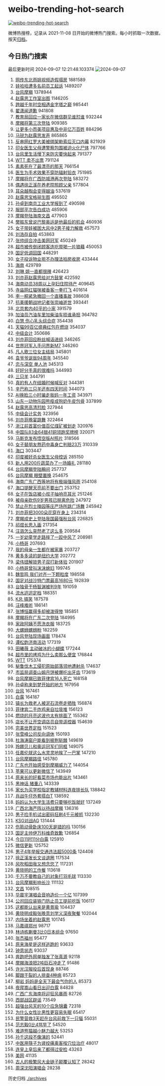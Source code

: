 # weibo-trending-hot-search

[![weibo-trending-hot-search](https://github.com/ameizi/weibo-trending-hot-search/actions/workflows/ci.yml/badge.svg)](https://github.com/ameizi/weibo-trending-hot-search/actions/workflows/ci.yml)

微博热搜榜，记录从 2021-11-08 日开始的微博热门搜索。每小时抓取一次数据，按天[归档](./archives)。

## 今日热门搜索

<!-- BEGIN --> 
最后更新时间 2024-09-07 12:21:48.103374 
![2024-09-07](https://imgs-storage.s3.us-east-005.backblazeb2.com/20240907/2024-09-07.png?versionId=4_z8fbbed132d73df8689c40f13_f111aa521b7ff3d3b_d20240907_m042148_c005_v0501008_t0000_u01725682908072) 
1. [网传东北雨姐视频造假塌房](https://s.weibo.com/weibo?q=%23%E7%BD%91%E4%BC%A0%E4%B8%9C%E5%8C%97%E9%9B%A8%E5%A7%90%E8%A7%86%E9%A2%91%E9%80%A0%E5%81%87%E5%A1%8C%E6%88%BF%23&t=31&band_rank=2&Refer=top) 1881589
1. [娃哈哈遭多名前员工起诉](https://s.weibo.com/weibo?q=%23%E5%A8%83%E5%93%88%E5%93%88%E9%81%AD%E5%A4%9A%E5%90%8D%E5%89%8D%E5%91%98%E5%B7%A5%E8%B5%B7%E8%AF%89%23&t=31&band_rank=1&Refer=top) 1489207
1. [台风摩羯](https://s.weibo.com/weibo?q=%E5%8F%B0%E9%A3%8E%E6%91%A9%E7%BE%AF&t=31&band_rank=1&Refer=top) 1378944
1. [赵露思工作室出图](https://s.weibo.com/weibo?q=%E8%B5%B5%E9%9C%B2%E6%80%9D%E5%B7%A5%E4%BD%9C%E5%AE%A4%E5%87%BA%E5%9B%BE&t=31&band_rank=2&Refer=top) 1146205
1. [跨越千年时空相遇金字塔之巅](https://s.weibo.com/weibo?q=%23%E8%B7%A8%E8%B6%8A%E5%8D%83%E5%B9%B4%E6%97%B6%E7%A9%BA%E7%9B%B8%E9%81%87%E9%87%91%E5%AD%97%E5%A1%94%E4%B9%8B%E5%B7%85%23&t=31&band_rank=3&Refer=top) 985441
1. [翟潇闻道歉](https://s.weibo.com/weibo?q=%E7%BF%9F%E6%BD%87%E9%97%BB%E9%81%93%E6%AD%89&t=31&band_rank=4&Refer=top) 941808
1. [教育局回应一家长在微信群见谁怼谁](https://s.weibo.com/weibo?q=%23%E6%95%99%E8%82%B2%E5%B1%80%E5%9B%9E%E5%BA%94%E4%B8%80%E5%AE%B6%E9%95%BF%E5%9C%A8%E5%BE%AE%E4%BF%A1%E7%BE%A4%E8%A7%81%E8%B0%81%E6%80%BC%E8%B0%81%23&t=31&band_rank=5&Refer=top) 932244
1. [摩羯将第三次登陆](https://s.weibo.com/weibo?q=%23%E6%91%A9%E7%BE%AF%E5%B0%86%E7%AC%AC%E4%B8%89%E6%AC%A1%E7%99%BB%E9%99%86%23&t=31&band_rank=6&Refer=top) 909385
1. [让更多小而美项目惠及中非亿万百姓](https://s.weibo.com/weibo?q=%23%E8%AE%A9%E6%9B%B4%E5%A4%9A%E5%B0%8F%E8%80%8C%E7%BE%8E%E9%A1%B9%E7%9B%AE%E6%83%A0%E5%8F%8A%E4%B8%AD%E9%9D%9E%E4%BA%BF%E4%B8%87%E7%99%BE%E5%A7%93%23&t=31&band_rank=3&Refer=top) 884296
1. [马锐为赵露思发声](https://s.weibo.com/weibo?q=%23%E9%A9%AC%E9%94%90%E4%B8%BA%E8%B5%B5%E9%9C%B2%E6%80%9D%E5%8F%91%E5%A3%B0%23&t=31&band_rank=7&Refer=top) 865865
1. [反串网红罗大美被绑架勒索后灭口内幕](https://s.weibo.com/weibo?q=%23%E5%8F%8D%E4%B8%B2%E7%BD%91%E7%BA%A2%E7%BD%97%E5%A4%A7%E7%BE%8E%E8%A2%AB%E7%BB%91%E6%9E%B6%E5%8B%92%E7%B4%A2%E5%90%8E%E7%81%AD%E5%8F%A3%E5%86%85%E5%B9%95%23&t=31&band_rank=5&Refer=top) 821929
1. [印女医生父母遭警察包围被迫火化尸体](https://s.weibo.com/weibo?q=%23%E5%8D%B0%E5%A5%B3%E5%8C%BB%E7%94%9F%E7%88%B6%E6%AF%8D%E9%81%AD%E8%AD%A6%E5%AF%9F%E5%8C%85%E5%9B%B4%E8%A2%AB%E8%BF%AB%E7%81%AB%E5%8C%96%E5%B0%B8%E4%BD%93%23&t=31&band_rank=12&Refer=top) 797766
1. [台风里生活慢下来防灾要快起来](https://s.weibo.com/weibo?q=%23%E5%8F%B0%E9%A3%8E%E9%87%8C%E7%94%9F%E6%B4%BB%E6%85%A2%E4%B8%8B%E6%9D%A5%E9%98%B2%E7%81%BE%E8%A6%81%E5%BF%AB%E8%B5%B7%E6%9D%A5%23&t=31&band_rank=3&Refer=top) 791377
1. [WTT 卖不出票](https://s.weibo.com/weibo?q=WTT%20%E5%8D%96%E4%B8%8D%E5%87%BA%E7%A5%A8&t=31&band_rank=4&Refer=top) 791124
1. [素素死在了最漂亮的那天](https://s.weibo.com/weibo?q=%E7%B4%A0%E7%B4%A0%E6%AD%BB%E5%9C%A8%E4%BA%86%E6%9C%80%E6%BC%82%E4%BA%AE%E7%9A%84%E9%82%A3%E5%A4%A9&t=31&band_rank=4&Refer=top) 766154
1. [医生为手术效果不穿防辐射铅衣](https://s.weibo.com/weibo?q=%23%E5%8C%BB%E7%94%9F%E4%B8%BA%E6%89%8B%E6%9C%AF%E6%95%88%E6%9E%9C%E4%B8%8D%E7%A9%BF%E9%98%B2%E8%BE%90%E5%B0%84%E9%93%85%E8%A1%A3%23&t=31&band_rank=2&Refer=top) 751985
1. [摩羯将在广西防城港再次登陆](https://s.weibo.com/weibo?q=%23%E6%91%A9%E7%BE%AF%E5%B0%86%E5%9C%A8%E5%B9%BF%E8%A5%BF%E9%98%B2%E5%9F%8E%E6%B8%AF%E5%86%8D%E6%AC%A1%E7%99%BB%E9%99%86%23&t=31&band_rank=6&Refer=top) 583272
1. [偶遇徐正溪在养老院照顾父亲](https://s.weibo.com/weibo?q=%23%E5%81%B6%E9%81%87%E5%BE%90%E6%AD%A3%E6%BA%AA%E5%9C%A8%E5%85%BB%E8%80%81%E9%99%A2%E7%85%A7%E9%A1%BE%E7%88%B6%E4%BA%B2%23&t=31&band_rank=29&Refer=top) 577804
1. [耳朵越掏会变得越油](https://s.weibo.com/weibo?q=%23%E8%80%B3%E6%9C%B5%E8%B6%8A%E6%8E%8F%E4%BC%9A%E5%8F%98%E5%BE%97%E8%B6%8A%E6%B2%B9%23&t=31&band_rank=20&Refer=top) 537619
1. [赵露思宝格丽生图](https://s.weibo.com/weibo?q=%E8%B5%B5%E9%9C%B2%E6%80%9D%E5%AE%9D%E6%A0%BC%E4%B8%BD%E7%94%9F%E5%9B%BE&t=31&band_rank=7&Refer=top) 495502
1. [孙卓到南京工业大学报到了](https://s.weibo.com/weibo?q=%23%E5%AD%99%E5%8D%93%E5%88%B0%E5%8D%97%E4%BA%AC%E5%B7%A5%E4%B8%9A%E5%A4%A7%E5%AD%A6%E6%8A%A5%E5%88%B0%E4%BA%86%23&t=31&band_rank=18&Refer=top) 490598
1. [服部平次告白成功](https://s.weibo.com/weibo?q=%23%E6%9C%8D%E9%83%A8%E5%B9%B3%E6%AC%A1%E5%91%8A%E7%99%BD%E6%88%90%E5%8A%9F%23&t=31&band_rank=13&Refer=top) 485906
1. [摩羯登陆海南文昌](https://s.weibo.com/weibo?q=%23%E6%91%A9%E7%BE%AF%E7%99%BB%E9%99%86%E6%B5%B7%E5%8D%97%E6%96%87%E6%98%8C%23&t=31&band_rank=8&Refer=top) 477903
1. [樊振东曾说巴黎奥运是他最后的机会](https://s.weibo.com/weibo?q=%23%E6%A8%8A%E6%8C%AF%E4%B8%9C%E6%9B%BE%E8%AF%B4%E5%B7%B4%E9%BB%8E%E5%A5%A5%E8%BF%90%E6%98%AF%E4%BB%96%E6%9C%80%E5%90%8E%E7%9A%84%E6%9C%BA%E4%BC%9A%23&t=31&band_rank=7&Refer=top) 460936
1. [女子带娃被困大风中2男子接力解救](https://s.weibo.com/weibo?q=%23%E5%A5%B3%E5%AD%90%E5%B8%A6%E5%A8%83%E8%A2%AB%E5%9B%B0%E5%A4%A7%E9%A3%8E%E4%B8%AD2%E7%94%B7%E5%AD%90%E6%8E%A5%E5%8A%9B%E8%A7%A3%E6%95%91%23&t=31&band_rank=10&Refer=top) 457573
1. [刘浩存自拍](https://s.weibo.com/weibo?q=%E5%88%98%E6%B5%A9%E5%AD%98%E8%87%AA%E6%8B%8D&t=31&band_rank=9&Refer=top) 453863
1. [张帅组合冲击美网冠军](https://s.weibo.com/weibo?q=%23%E5%BC%A0%E5%B8%85%E7%BB%84%E5%90%88%E5%86%B2%E5%87%BB%E7%BE%8E%E7%BD%91%E5%86%A0%E5%86%9B%23&t=31&band_rank=10&Refer=top) 450249
1. [超市被传倒闭顾客连吃带喝一片狼藉](https://s.weibo.com/weibo?q=%23%E8%B6%85%E5%B8%82%E8%A2%AB%E4%BC%A0%E5%80%92%E9%97%AD%E9%A1%BE%E5%AE%A2%E8%BF%9E%E5%90%83%E5%B8%A6%E5%96%9D%E4%B8%80%E7%89%87%E7%8B%BC%E8%97%89%23&t=31&band_rank=11&Refer=top) 450053
1. [国足低调回国](https://s.weibo.com/weibo?q=%23%E5%9B%BD%E8%B6%B3%E4%BD%8E%E8%B0%83%E5%9B%9E%E5%9B%BD%23&t=31&band_rank=12&Refer=top) 448291
1. [女子投诉物业拒不办理法拍房收房](https://s.weibo.com/weibo?q=%23%E5%A5%B3%E5%AD%90%E6%8A%95%E8%AF%89%E7%89%A9%E4%B8%9A%E6%8B%92%E4%B8%8D%E5%8A%9E%E7%90%86%E6%B3%95%E6%8B%8D%E6%88%BF%E6%94%B6%E6%88%BF%23&t=31&band_rank=10&Refer=top) 433444
1. [海南](https://s.weibo.com/weibo?q=%E6%B5%B7%E5%8D%97&t=31&band_rank=9&Refer=top) 429789
1. [刘琳 姐一直都很辣](https://s.weibo.com/weibo?q=%E5%88%98%E7%90%B3%20%E5%A7%90%E4%B8%80%E7%9B%B4%E9%83%BD%E5%BE%88%E8%BE%A3&t=31&band_rank=14&Refer=top) 426423
1. [刘亦菲赵露思给对方鼓掌](https://s.weibo.com/weibo?q=%23%E5%88%98%E4%BA%A6%E8%8F%B2%E8%B5%B5%E9%9C%B2%E6%80%9D%E7%BB%99%E5%AF%B9%E6%96%B9%E9%BC%93%E6%8E%8C%23&t=31&band_rank=10&Refer=top) 422592
1. [海南动员38周以上孕妇住院待产](https://s.weibo.com/weibo?q=%23%E6%B5%B7%E5%8D%97%E5%8A%A8%E5%91%9838%E5%91%A8%E4%BB%A5%E4%B8%8A%E5%AD%95%E5%A6%87%E4%BD%8F%E9%99%A2%E5%BE%85%E4%BA%A7%23&t=31&band_rank=32&Refer=top) 409645
1. [寺庙网红猫咪被香客一拳打飞](https://s.weibo.com/weibo?q=%23%E5%AF%BA%E5%BA%99%E7%BD%91%E7%BA%A2%E7%8C%AB%E5%92%AA%E8%A2%AB%E9%A6%99%E5%AE%A2%E4%B8%80%E6%8B%B3%E6%89%93%E9%A3%9E%23&t=31&band_rank=13&Refer=top) 401614
1. [李一桐紧急撤回一个直播事故](https://s.weibo.com/weibo?q=%E6%9D%8E%E4%B8%80%E6%A1%90%E7%B4%A7%E6%80%A5%E6%92%A4%E5%9B%9E%E4%B8%80%E4%B8%AA%E7%9B%B4%E6%92%AD%E4%BA%8B%E6%95%85&t=31&band_rank=12&Refer=top) 398608
1. [抗美援朝战地记者张崇岫逝世](https://s.weibo.com/weibo?q=%23%E6%8A%97%E7%BE%8E%E6%8F%B4%E6%9C%9D%E6%88%98%E5%9C%B0%E8%AE%B0%E8%80%85%E5%BC%A0%E5%B4%87%E5%B2%AB%E9%80%9D%E4%B8%96%23&t=31&band_rank=13&Refer=top) 393441
1. [北京套内40平的小家](https://s.weibo.com/weibo?q=%E5%8C%97%E4%BA%AC%E5%A5%97%E5%86%8540%E5%B9%B3%E7%9A%84%E5%B0%8F%E5%AE%B6&t=31&band_rank=11&Refer=top) 391579
1. [加油员汽油车里加柴油车损谁承担](https://s.weibo.com/weibo?q=%23%E5%8A%A0%E6%B2%B9%E5%91%98%E6%B1%BD%E6%B2%B9%E8%BD%A6%E9%87%8C%E5%8A%A0%E6%9F%B4%E6%B2%B9%E8%BD%A6%E6%8D%9F%E8%B0%81%E6%89%BF%E6%8B%85%23&t=31&band_rank=14&Refer=top) 364782
1. [白慧 伤心乳头综合症](https://s.weibo.com/weibo?q=%E7%99%BD%E6%85%A7%20%E4%BC%A4%E5%BF%83%E4%B9%B3%E5%A4%B4%E7%BB%BC%E5%90%88%E7%97%87&t=31&band_rank=14&Refer=top) 354438
1. [天猫99百亿盛典红包在燃烧](https://s.weibo.com/weibo?q=%23%E5%A4%A9%E7%8C%AB99%E7%99%BE%E4%BA%BF%E7%9B%9B%E5%85%B8%E7%BA%A2%E5%8C%85%E5%9C%A8%E7%87%83%E7%83%A7%23&t=31&band_rank=15&Refer=top) 354037
1. [中级会计](https://s.weibo.com/weibo?q=%E4%B8%AD%E7%BA%A7%E4%BC%9A%E8%AE%A1&t=31&band_rank=31&Refer=top) 350686
1. [刘亦菲回应粉丝喊话进组](https://s.weibo.com/weibo?q=%E5%88%98%E4%BA%A6%E8%8F%B2%E5%9B%9E%E5%BA%94%E7%B2%89%E4%B8%9D%E5%96%8A%E8%AF%9D%E8%BF%9B%E7%BB%84&t=31&band_rank=16&Refer=top) 346265
1. [世界冠军入手问界新M7](https://s.weibo.com/weibo?q=%23%E4%B8%96%E7%95%8C%E5%86%A0%E5%86%9B%E5%85%A5%E6%89%8B%E9%97%AE%E7%95%8C%E6%96%B0M7%23&t=31&band_rank=17&Refer=top) 346260
1. [凡人歌三位女主结局](https://s.weibo.com/weibo?q=%E5%87%A1%E4%BA%BA%E6%AD%8C%E4%B8%89%E4%BD%8D%E5%A5%B3%E4%B8%BB%E7%BB%93%E5%B1%80&t=31&band_rank=18&Refer=top) 345801
1. [袁爷爷诞辰94周年](https://s.weibo.com/weibo?q=%23%E8%A2%81%E7%88%B7%E7%88%B7%E8%AF%9E%E8%BE%B094%E5%91%A8%E5%B9%B4%23&t=31&band_rank=10&Refer=top) 345540
1. [恋与深空 单人池](https://s.weibo.com/weibo?q=%E6%81%8B%E4%B8%8E%E6%B7%B1%E7%A9%BA%20%E5%8D%95%E4%BA%BA%E6%B1%A0&t=31&band_rank=25&Refer=top) 345313
1. [好好分手真的很难吗](https://s.weibo.com/weibo?q=%23%E5%A5%BD%E5%A5%BD%E5%88%86%E6%89%8B%E7%9C%9F%E7%9A%84%E5%BE%88%E9%9A%BE%E5%90%97%23&t=31&band_rank=20&Refer=top) 344993
1. [三只羊](https://s.weibo.com/weibo?q=%E4%B8%89%E5%8F%AA%E7%BE%8A&t=31&band_rank=42&Refer=top) 344791
1. [真的有人在结婚时候喊反对](https://s.weibo.com/weibo?q=%E7%9C%9F%E7%9A%84%E6%9C%89%E4%BA%BA%E5%9C%A8%E7%BB%93%E5%A9%9A%E6%97%B6%E5%80%99%E5%96%8A%E5%8F%8D%E5%AF%B9&t=31&band_rank=22&Refer=top) 344381
1. [辛巴称三只羊还有四天时间](https://s.weibo.com/weibo?q=%23%E8%BE%9B%E5%B7%B4%E7%A7%B0%E4%B8%89%E5%8F%AA%E7%BE%8A%E8%BF%98%E6%9C%89%E5%9B%9B%E5%A4%A9%E6%97%B6%E9%97%B4%23&t=31&band_rank=21&Refer=top) 344073
1. [AI换脸三小时骗走我妈一年工资](https://s.weibo.com/weibo?q=%23AI%E6%8D%A2%E8%84%B8%E4%B8%89%E5%B0%8F%E6%97%B6%E9%AA%97%E8%B5%B0%E6%88%91%E5%A6%88%E4%B8%80%E5%B9%B4%E5%B7%A5%E8%B5%84%23&t=31&band_rank=22&Refer=top) 343971
1. [山东一动物乐园熊瘦成狗奶牛皮包骨](https://s.weibo.com/weibo?q=%23%E5%B1%B1%E4%B8%9C%E4%B8%80%E5%8A%A8%E7%89%A9%E4%B9%90%E5%9B%AD%E7%86%8A%E7%98%A6%E6%88%90%E7%8B%97%E5%A5%B6%E7%89%9B%E7%9A%AE%E5%8C%85%E9%AA%A8%23&t=31&band_rank=15&Refer=top) 337899
1. [赵露思高清怼脸](https://s.weibo.com/weibo?q=%23%E8%B5%B5%E9%9C%B2%E6%80%9D%E9%AB%98%E6%B8%85%E6%80%BC%E8%84%B8%23&t=31&band_rank=16&Refer=top) 327944
1. [中级会计实务](https://s.weibo.com/weibo?q=%E4%B8%AD%E7%BA%A7%E4%BC%9A%E8%AE%A1%E5%AE%9E%E5%8A%A1&t=31&band_rank=34&Refer=top) 323956
1. [刘亦菲晚宴跳舞](https://s.weibo.com/weibo?q=%23%E5%88%98%E4%BA%A6%E8%8F%B2%E6%99%9A%E5%AE%B4%E8%B7%B3%E8%88%9E%23&t=31&band_rank=26&Refer=top) 322464
1. [浙江前首富价值百亿煤矿被划走](https://s.weibo.com/weibo?q=%23%E6%B5%99%E6%B1%9F%E5%89%8D%E9%A6%96%E5%AF%8C%E4%BB%B7%E5%80%BC%E7%99%BE%E4%BA%BF%E7%85%A4%E7%9F%BF%E8%A2%AB%E5%88%92%E8%B5%B0%23&t=31&band_rank=15&Refer=top) 320976
1. [中国队83金64银41铜领跑奖牌榜](https://s.weibo.com/weibo?q=%23%E4%B8%AD%E5%9B%BD%E9%98%9F83%E9%87%9164%E9%93%B641%E9%93%9C%E9%A2%86%E8%B7%91%E5%A5%96%E7%89%8C%E6%A6%9C%23&t=31&band_rank=38&Refer=top) 320071
1. [马斯克发布悟空版AI照片](https://s.weibo.com/weibo?q=%23%E9%A9%AC%E6%96%AF%E5%85%8B%E5%8F%91%E5%B8%83%E6%82%9F%E7%A9%BA%E7%89%88AI%E7%85%A7%E7%89%87%23&t=31&band_rank=31&Refer=top) 318566
1. [女子替朋友熬药中毒身亡判赔23万](https://s.weibo.com/weibo?q=%23%E5%A5%B3%E5%AD%90%E6%9B%BF%E6%9C%8B%E5%8F%8B%E7%86%AC%E8%8D%AF%E4%B8%AD%E6%AF%92%E8%BA%AB%E4%BA%A1%E5%88%A4%E8%B5%9423%E4%B8%87%23&t=31&band_rank=15&Refer=top) 310339
1. [海口](https://s.weibo.com/weibo?q=%E6%B5%B7%E5%8F%A3&t=31&band_rank=16&Refer=top) 303447
1. [印度被奸杀女医生父母控诉](https://s.weibo.com/weibo?q=%23%E5%8D%B0%E5%BA%A6%E8%A2%AB%E5%A5%B8%E6%9D%80%E5%A5%B3%E5%8C%BB%E7%94%9F%E7%88%B6%E6%AF%8D%E6%8E%A7%E8%AF%89%23&t=31&band_rank=19&Refer=top) 285150
1. [新人用200斤蔬菜办了一场婚礼](https://s.weibo.com/weibo?q=%23%E6%96%B0%E4%BA%BA%E7%94%A8200%E6%96%A4%E8%94%AC%E8%8F%9C%E5%8A%9E%E4%BA%86%E4%B8%80%E5%9C%BA%E5%A9%9A%E7%A4%BC%23&t=31&band_rank=31&Refer=top) 281180
1. [台风摩羯登陆瞬间](https://s.weibo.com/weibo?q=%23%E5%8F%B0%E9%A3%8E%E6%91%A9%E7%BE%AF%E7%99%BB%E9%99%86%E7%9E%AC%E9%97%B4%23&t=31&band_rank=25&Refer=top) 257737
1. [台风摩羯 眼壁置换](https://s.weibo.com/weibo?q=%E5%8F%B0%E9%A3%8E%E6%91%A9%E7%BE%AF%20%E7%9C%BC%E5%A3%81%E7%BD%AE%E6%8D%A2&t=31&band_rank=26&Refer=top) 254675
1. [海南广东广西等地将有极端强风雨](https://s.weibo.com/weibo?q=%23%E6%B5%B7%E5%8D%97%E5%B9%BF%E4%B8%9C%E5%B9%BF%E8%A5%BF%E7%AD%89%E5%9C%B0%E5%B0%86%E6%9C%89%E6%9E%81%E7%AB%AF%E5%BC%BA%E9%A3%8E%E9%9B%A8%23&t=31&band_rank=45&Refer=top) 254108
1. [海口提醒天亮前不要出门](https://s.weibo.com/weibo?q=%23%E6%B5%B7%E5%8F%A3%E6%8F%90%E9%86%92%E5%A4%A9%E4%BA%AE%E5%89%8D%E4%B8%8D%E8%A6%81%E5%87%BA%E9%97%A8%23&t=31&band_rank=40&Refer=top) 253752
1. [女子在饭店被小叔子抽响亮耳光](https://s.weibo.com/weibo?q=%23%E5%A5%B3%E5%AD%90%E5%9C%A8%E9%A5%AD%E5%BA%97%E8%A2%AB%E5%B0%8F%E5%8F%94%E5%AD%90%E6%8A%BD%E5%93%8D%E4%BA%AE%E8%80%B3%E5%85%89%23&t=31&band_rank=21&Refer=top) 251246
1. [被母亲砍伤9岁男孩已脱离危险](https://s.weibo.com/weibo?q=%23%E8%A2%AB%E6%AF%8D%E4%BA%B2%E7%A0%8D%E4%BC%A49%E5%B2%81%E7%94%B7%E5%AD%A9%E5%B7%B2%E8%84%B1%E7%A6%BB%E5%8D%B1%E9%99%A9%23&t=31&band_rank=17&Refer=top) 247972
1. [禁止在烈士陵园等庄严场所跳广场舞](https://s.weibo.com/weibo?q=%23%E7%A6%81%E6%AD%A2%E5%9C%A8%E7%83%88%E5%A3%AB%E9%99%B5%E5%9B%AD%E7%AD%89%E5%BA%84%E4%B8%A5%E5%9C%BA%E6%89%80%E8%B7%B3%E5%B9%BF%E5%9C%BA%E8%88%9E%23&t=31&band_rank=12&Refer=top) 245942
1. [刘亦菲把3000朵花穿在身上](https://s.weibo.com/weibo?q=%23%E5%88%98%E4%BA%A6%E8%8F%B2%E6%8A%8A3000%E6%9C%B5%E8%8A%B1%E7%A9%BF%E5%9C%A8%E8%BA%AB%E4%B8%8A%23&t=31&band_rank=18&Refer=top) 234314
1. [摩羯成史上登陆我国最强秋台风](https://s.weibo.com/weibo?q=%23%E6%91%A9%E7%BE%AF%E6%88%90%E5%8F%B2%E4%B8%8A%E7%99%BB%E9%99%86%E6%88%91%E5%9B%BD%E6%9C%80%E5%BC%BA%E7%A7%8B%E5%8F%B0%E9%A3%8E%23&t=31&band_rank=19&Refer=top) 226825
1. [祁煜长思入画](https://s.weibo.com/weibo?q=%23%E7%A5%81%E7%85%9C%E9%95%BF%E6%80%9D%E5%85%A5%E7%94%BB%23&t=31&band_rank=32&Refer=top) 217354
1. [汪涵怎么突然老了这么多](https://s.weibo.com/weibo?q=%E6%B1%AA%E6%B6%B5%E6%80%8E%E4%B9%88%E7%AA%81%E7%84%B6%E8%80%81%E4%BA%86%E8%BF%99%E4%B9%88%E5%A4%9A&t=31&band_rank=20&Refer=top) 209584
1. [一岁幼童学走路摔了一跤中风了](https://s.weibo.com/weibo?q=%23%E4%B8%80%E5%B2%81%E5%B9%BC%E7%AB%A5%E5%AD%A6%E8%B5%B0%E8%B7%AF%E6%91%94%E4%BA%86%E4%B8%80%E8%B7%A4%E4%B8%AD%E9%A3%8E%E4%BA%86%23&t=31&band_rank=35&Refer=top) 208981
1. [小杨哥](https://s.weibo.com/weibo?q=%E5%B0%8F%E6%9D%A8%E5%93%A5&t=31&band_rank=21&Refer=top) 207693
1. [我的母亲一生都在被家暴](https://s.weibo.com/weibo?q=%23%E6%88%91%E7%9A%84%E6%AF%8D%E4%BA%B2%E4%B8%80%E7%94%9F%E9%83%BD%E5%9C%A8%E8%A2%AB%E5%AE%B6%E6%9A%B4%23&t=31&band_rank=24&Refer=top) 203727
1. [黄多多读的是纽约大学](https://s.weibo.com/weibo?q=%23%E9%BB%84%E5%A4%9A%E5%A4%9A%E8%AF%BB%E7%9A%84%E6%98%AF%E7%BA%BD%E7%BA%A6%E5%A4%A7%E5%AD%A6%23&t=31&band_rank=22&Refer=top) 202772
1. [梁伟铿解锁男子双打新体验](https://s.weibo.com/weibo?q=%E6%A2%81%E4%BC%9F%E9%93%BF%E8%A7%A3%E9%94%81%E7%94%B7%E5%AD%90%E5%8F%8C%E6%89%93%E6%96%B0%E4%BD%93%E9%AA%8C&t=31&band_rank=26&Refer=top) 201907
1. [小杨哥曾叫沫沫媳妇](https://s.weibo.com/weibo?q=%23%E5%B0%8F%E6%9D%A8%E5%93%A5%E6%9B%BE%E5%8F%AB%E6%B2%AB%E6%B2%AB%E5%AA%B3%E5%A6%87%23&t=31&band_rank=23&Refer=top) 199745
1. [魏哲鸣 我们对齐一下颗粒度](https://s.weibo.com/weibo?q=%E9%AD%8F%E5%93%B2%E9%B8%A3%20%E6%88%91%E4%BB%AC%E5%AF%B9%E9%BD%90%E4%B8%80%E4%B8%8B%E9%A2%97%E7%B2%92%E5%BA%A6&t=31&band_rank=48&Refer=top) 198558
1. [国足对战沙特门票最高1680元](https://s.weibo.com/weibo?q=%23%E5%9B%BD%E8%B6%B3%E5%AF%B9%E6%88%98%E6%B2%99%E7%89%B9%E9%97%A8%E7%A5%A8%E6%9C%80%E9%AB%981680%E5%85%83%23&t=31&band_rank=25&Refer=top) 192839
1. [台独骨干杨智渊被判9年](https://s.weibo.com/weibo?q=%23%E5%8F%B0%E7%8B%AC%E9%AA%A8%E5%B9%B2%E6%9D%A8%E6%99%BA%E6%B8%8A%E8%A2%AB%E5%88%A49%E5%B9%B4%23&t=31&band_rank=27&Refer=top) 191059
1. [流水迢迢定档](https://s.weibo.com/weibo?q=%23%E6%B5%81%E6%B0%B4%E8%BF%A2%E8%BF%A2%E5%AE%9A%E6%A1%A3%23&t=31&band_rank=28&Refer=top) 188351
1. [K总 搞笑](https://s.weibo.com/weibo?q=K%E6%80%BB%20%E6%90%9E%E7%AC%91&t=31&band_rank=29&Refer=top) 187578
1. [汪峰难听](https://s.weibo.com/weibo?q=%E6%B1%AA%E5%B3%B0%E9%9A%BE%E5%90%AC&t=31&band_rank=30&Refer=top) 186141
1. [张博恒赢得多却被泼得惨](https://s.weibo.com/weibo?q=%E5%BC%A0%E5%8D%9A%E6%81%92%E8%B5%A2%E5%BE%97%E5%A4%9A%E5%8D%B4%E8%A2%AB%E6%B3%BC%E5%BE%97%E6%83%A8&t=31&band_rank=32&Refer=top) 185851
1. [摩羯将在广东二次登陆](https://s.weibo.com/weibo?q=%23%E6%91%A9%E7%BE%AF%E5%B0%86%E5%9C%A8%E5%B9%BF%E4%B8%9C%E4%BA%8C%E6%AC%A1%E7%99%BB%E9%99%86%23&t=31&band_rank=31&Refer=top) 184995
1. [家政阿姨不愿洗衣服](https://s.weibo.com/weibo?q=%23%E5%AE%B6%E6%94%BF%E9%98%BF%E5%A7%A8%E4%B8%8D%E6%84%BF%E6%B4%97%E8%A1%A3%E6%9C%8D%23&t=31&band_rank=27&Refer=top) 183725
1. [大螺蛳螺蛳粉](https://s.weibo.com/weibo?q=%E5%A4%A7%E8%9E%BA%E8%9B%B3%E8%9E%BA%E8%9B%B3%E7%B2%89&t=31&band_rank=35&Refer=top) 182259
1. [台风登陆现场画面](https://s.weibo.com/weibo?q=%23%E5%8F%B0%E9%A3%8E%E7%99%BB%E9%99%86%E7%8E%B0%E5%9C%BA%E7%94%BB%E9%9D%A2%23&t=31&band_rank=27&Refer=top) 178474
1. [谭松韵济南活动](https://s.weibo.com/weibo?q=%23%E8%B0%AD%E6%9D%BE%E9%9F%B5%E6%B5%8E%E5%8D%97%E6%B4%BB%E5%8A%A8%23&t=31&band_rank=36&Refer=top) 177319
1. [田曦薇 主动破冰的小蝴蝶](https://s.weibo.com/weibo?q=%E7%94%B0%E6%9B%A6%E8%96%87%20%E4%B8%BB%E5%8A%A8%E7%A0%B4%E5%86%B0%E7%9A%84%E5%B0%8F%E8%9D%B4%E8%9D%B6&t=31&band_rank=45&Refer=top) 177244
1. [超市里的烤鸡为什么卖那么便宜](https://s.weibo.com/weibo?q=%23%E8%B6%85%E5%B8%82%E9%87%8C%E7%9A%84%E7%83%A4%E9%B8%A1%E4%B8%BA%E4%BB%80%E4%B9%88%E5%8D%96%E9%82%A3%E4%B9%88%E4%BE%BF%E5%AE%9C%23&t=31&band_rank=46&Refer=top) 176844
1. [WTT](https://s.weibo.com/weibo?q=WTT&t=31&band_rank=34&Refer=top) 175374
1. [秘鲁伐木工侵犯原始部落领地遭射杀](https://s.weibo.com/weibo?q=%23%E7%A7%98%E9%B2%81%E4%BC%90%E6%9C%A8%E5%B7%A5%E4%BE%B5%E7%8A%AF%E5%8E%9F%E5%A7%8B%E9%83%A8%E8%90%BD%E9%A2%86%E5%9C%B0%E9%81%AD%E5%B0%84%E6%9D%80%23&t=31&band_rank=33&Refer=top) 174637
1. [市监局调查山姆月饼被爆吃出牙齿](https://s.weibo.com/weibo?q=%23%E5%B8%82%E7%9B%91%E5%B1%80%E8%B0%83%E6%9F%A5%E5%B1%B1%E5%A7%86%E6%9C%88%E9%A5%BC%E8%A2%AB%E7%88%86%E5%90%83%E5%87%BA%E7%89%99%E9%BD%BF%23&t=31&band_rank=33&Refer=top) 173619
1. [台风摩羯已致菲律宾16人死亡](https://s.weibo.com/weibo?q=%23%E5%8F%B0%E9%A3%8E%E6%91%A9%E7%BE%AF%E5%B7%B2%E8%87%B4%E8%8F%B2%E5%BE%8B%E5%AE%BE16%E4%BA%BA%E6%AD%BB%E4%BA%A1%23&t=31&band_rank=50&Refer=top) 168158
1. [孙卓称来到梦开始的地方](https://s.weibo.com/weibo?q=%23%E5%AD%99%E5%8D%93%E7%A7%B0%E6%9D%A5%E5%88%B0%E6%A2%A6%E5%BC%80%E5%A7%8B%E7%9A%84%E5%9C%B0%E6%96%B9%23&t=31&band_rank=37&Refer=top) 167956
1. [台风](https://s.weibo.com/weibo?q=%E5%8F%B0%E9%A3%8E&t=31&band_rank=34&Refer=top) 167461
1. [白露](https://s.weibo.com/weibo?q=%E7%99%BD%E9%9C%B2&t=31&band_rank=16&Refer=top) 164187
1. [镇长为救老人被泥石流卷走牺牲](https://s.weibo.com/weibo?q=%23%E9%95%87%E9%95%BF%E4%B8%BA%E6%95%91%E8%80%81%E4%BA%BA%E8%A2%AB%E6%B3%A5%E7%9F%B3%E6%B5%81%E5%8D%B7%E8%B5%B0%E7%89%BA%E7%89%B2%23&t=31&band_rank=40&Refer=top) 156874
1. [菲律宾二手炸鸡来自垃圾堆](https://s.weibo.com/weibo?q=%E8%8F%B2%E5%BE%8B%E5%AE%BE%E4%BA%8C%E6%89%8B%E7%82%B8%E9%B8%A1%E6%9D%A5%E8%87%AA%E5%9E%83%E5%9C%BE%E5%A0%86&t=31&band_rank=41&Refer=top) 156123
1. [燃烧的月亮这波也太有排面了](https://s.weibo.com/weibo?q=%E7%87%83%E7%83%A7%E7%9A%84%E6%9C%88%E4%BA%AE%E8%BF%99%E6%B3%A2%E4%B9%9F%E5%A4%AA%E6%9C%89%E6%8E%92%E9%9D%A2%E4%BA%86&t=31&band_rank=42&Refer=top) 155362
1. [店长不让开空调店员自带遥控器](https://s.weibo.com/weibo?q=%23%E5%BA%97%E9%95%BF%E4%B8%8D%E8%AE%A9%E5%BC%80%E7%A9%BA%E8%B0%83%E5%BA%97%E5%91%98%E8%87%AA%E5%B8%A6%E9%81%A5%E6%8E%A7%E5%99%A8%23&t=31&band_rank=37&Refer=top) 154639
1. [完美世界定档](https://s.weibo.com/weibo?q=%E5%AE%8C%E7%BE%8E%E4%B8%96%E7%95%8C%E5%AE%9A%E6%A1%A3&t=31&band_rank=43&Refer=top) 151523
1. [张雪峰公司反向调休](https://s.weibo.com/weibo?q=%23%E5%BC%A0%E9%9B%AA%E5%B3%B0%E5%85%AC%E5%8F%B8%E5%8F%8D%E5%90%91%E8%B0%83%E4%BC%91%23&t=31&band_rank=40&Refer=top) 150193
1. [杜海涛窗户能看到披荆斩棘](https://s.weibo.com/weibo?q=%23%E6%9D%9C%E6%B5%B7%E6%B6%9B%E7%AA%97%E6%88%B7%E8%83%BD%E7%9C%8B%E5%88%B0%E6%8A%AB%E8%8D%86%E6%96%A9%E6%A3%98%23&t=31&band_rank=44&Refer=top) 149619
1. [玲娜贝儿和奥运冠军们同框](https://s.weibo.com/weibo?q=%E7%8E%B2%E5%A8%9C%E8%B4%9D%E5%84%BF%E5%92%8C%E5%A5%A5%E8%BF%90%E5%86%A0%E5%86%9B%E4%BB%AC%E5%90%8C%E6%A1%86&t=31&band_rank=45&Refer=top) 149075
1. [任嘉伦就这么水灵灵地挨了一巴掌](https://s.weibo.com/weibo?q=%E4%BB%BB%E5%98%89%E4%BC%A6%E5%B0%B1%E8%BF%99%E4%B9%88%E6%B0%B4%E7%81%B5%E7%81%B5%E5%9C%B0%E6%8C%A8%E4%BA%86%E4%B8%80%E5%B7%B4%E6%8E%8C&t=31&band_rank=49&Refer=top) 147210
1. [台风摩羯路径](https://s.weibo.com/weibo?q=%E5%8F%B0%E9%A3%8E%E6%91%A9%E7%BE%AF%E8%B7%AF%E5%BE%84&t=31&band_rank=46&Refer=top) 145780
1. [广东也开始感受到摩羯威力了](https://s.weibo.com/weibo?q=%23%E5%B9%BF%E4%B8%9C%E4%B9%9F%E5%BC%80%E5%A7%8B%E6%84%9F%E5%8F%97%E5%88%B0%E6%91%A9%E7%BE%AF%E5%A8%81%E5%8A%9B%E4%BA%86%23&t=31&band_rank=6&Refer=top) 144054
1. [苹果可以更新微信了](https://s.weibo.com/weibo?q=%23%E8%8B%B9%E6%9E%9C%E5%8F%AF%E4%BB%A5%E6%9B%B4%E6%96%B0%E5%BE%AE%E4%BF%A1%E4%BA%86%23&t=31&band_rank=34&Refer=top) 143949
1. [原来长的好看菜市场也能出片](https://s.weibo.com/weibo?q=%E5%8E%9F%E6%9D%A5%E9%95%BF%E7%9A%84%E5%A5%BD%E7%9C%8B%E8%8F%9C%E5%B8%82%E5%9C%BA%E4%B9%9F%E8%83%BD%E5%87%BA%E7%89%87&t=31&band_rank=35&Refer=top) 143461
1. [黑神话 猪重八](https://s.weibo.com/weibo?q=%E9%BB%91%E7%A5%9E%E8%AF%9D%20%E7%8C%AA%E9%87%8D%E5%85%AB&t=31&band_rank=36&Refer=top) 143339
1. [家长为买学校指定教辅材料连夜排长队](https://s.weibo.com/weibo?q=%23%E5%AE%B6%E9%95%BF%E4%B8%BA%E4%B9%B0%E5%AD%A6%E6%A0%A1%E6%8C%87%E5%AE%9A%E6%95%99%E8%BE%85%E6%9D%90%E6%96%99%E8%BF%9E%E5%A4%9C%E6%8E%92%E9%95%BF%E9%98%9F%23&t=31&band_rank=36&Refer=top) 138842
1. [肖战牛仔外套搭白T](https://s.weibo.com/weibo?q=%23%E8%82%96%E6%88%98%E7%89%9B%E4%BB%94%E5%A4%96%E5%A5%97%E6%90%AD%E7%99%BDT%23&t=31&band_rank=48&Refer=top) 138592
1. [妈妈认为大学生活费只要够吃饭就好](https://s.weibo.com/weibo?q=%E5%A6%88%E5%A6%88%E8%AE%A4%E4%B8%BA%E5%A4%A7%E5%AD%A6%E7%94%9F%E6%B4%BB%E8%B4%B9%E5%8F%AA%E8%A6%81%E5%A4%9F%E5%90%83%E9%A5%AD%E5%B0%B1%E5%A5%BD&t=31&band_rank=37&Refer=top) 137249
1. [广西北海严阵以待战摩羯](https://s.weibo.com/weibo?q=%23%E5%B9%BF%E8%A5%BF%E5%8C%97%E6%B5%B7%E4%B8%A5%E9%98%B5%E4%BB%A5%E5%BE%85%E6%88%98%E6%91%A9%E7%BE%AF%23&t=31&band_rank=43&Refer=top) 136316
1. [男子捡手机试出密码狂刷4千元被抓](https://s.weibo.com/weibo?q=%23%E7%94%B7%E5%AD%90%E6%8D%A1%E6%89%8B%E6%9C%BA%E8%AF%95%E5%87%BA%E5%AF%86%E7%A0%81%E7%8B%82%E5%88%B74%E5%8D%83%E5%85%83%E8%A2%AB%E6%8A%93%23&t=31&band_rank=37&Refer=top) 132230
1. [KSG对战AG](https://s.weibo.com/weibo?q=%23KSG%E5%AF%B9%E6%88%98AG%23&t=31&band_rank=38&Refer=top) 131444
1. [伤筋动骨卧床100天是错的吗](https://s.weibo.com/weibo?q=%23%E4%BC%A4%E7%AD%8B%E5%8A%A8%E9%AA%A8%E5%8D%A7%E5%BA%8A100%E5%A4%A9%E6%98%AF%E9%94%99%E7%9A%84%E5%90%97%23&t=31&band_rank=44&Refer=top) 130156
1. [国足主帅伊万科维奇致歉](https://s.weibo.com/weibo?q=%23%E5%9B%BD%E8%B6%B3%E4%B8%BB%E5%B8%85%E4%BC%8A%E4%B8%87%E7%A7%91%E7%BB%B4%E5%A5%87%E8%87%B4%E6%AD%89%23&t=31&band_rank=40&Refer=top) 126854
1. [今日11时11分白露](https://s.weibo.com/weibo?q=%23%E4%BB%8A%E6%97%A511%E6%97%B611%E5%88%86%E7%99%BD%E9%9C%B2%23&t=31&band_rank=41&Refer=top) 125910
1. [微信更新](https://s.weibo.com/weibo?q=%E5%BE%AE%E4%BF%A1%E6%9B%B4%E6%96%B0&t=31&band_rank=39&Refer=top) 125752
1. [男子4年举报交通违法超5000条](https://s.weibo.com/weibo?q=%23%E7%94%B7%E5%AD%904%E5%B9%B4%E4%B8%BE%E6%8A%A5%E4%BA%A4%E9%80%9A%E8%BF%9D%E6%B3%95%E8%B6%855000%E6%9D%A1%23&t=31&band_rank=34&Refer=top) 124408
1. [徐正溪发长文谈退圈](https://s.weibo.com/weibo?q=%E5%BE%90%E6%AD%A3%E6%BA%AA%E5%8F%91%E9%95%BF%E6%96%87%E8%B0%88%E9%80%80%E5%9C%88&t=31&band_rank=41&Refer=top) 117534
1. [风吹稻田我又想念您了](https://s.weibo.com/weibo?q=%23%E9%A3%8E%E5%90%B9%E7%A8%BB%E7%94%B0%E6%88%91%E5%8F%88%E6%83%B3%E5%BF%B5%E6%82%A8%E4%BA%86%23&t=31&band_rank=47&Refer=top) 117231
1. [黄晓明的工作餐](https://s.weibo.com/weibo?q=%23%E9%BB%84%E6%99%93%E6%98%8E%E7%9A%84%E5%B7%A5%E4%BD%9C%E9%A4%90%23&t=31&band_rank=30&Refer=top) 113618
1. [千万不要教自己的对象打羽毛球](https://s.weibo.com/weibo?q=%23%E5%8D%83%E4%B8%87%E4%B8%8D%E8%A6%81%E6%95%99%E8%87%AA%E5%B7%B1%E7%9A%84%E5%AF%B9%E8%B1%A1%E6%89%93%E7%BE%BD%E6%AF%9B%E7%90%83%23&t=31&band_rank=31&Refer=top) 113330
1. [台风摩羯影响长沙](https://s.weibo.com/weibo?q=%23%E5%8F%B0%E9%A3%8E%E6%91%A9%E7%BE%AF%E5%BD%B1%E5%93%8D%E9%95%BF%E6%B2%99%23&t=31&band_rank=49&Refer=top) 111132
1. [文昌](https://s.weibo.com/weibo?q=%E6%96%87%E6%98%8C&t=31&band_rank=42&Refer=top) 108515
1. [华晨宇演唱会音响造价一个亿](https://s.weibo.com/weibo?q=%23%E5%8D%8E%E6%99%A8%E5%AE%87%E6%BC%94%E5%94%B1%E4%BC%9A%E9%9F%B3%E5%93%8D%E9%80%A0%E4%BB%B7%E4%B8%80%E4%B8%AA%E4%BA%BF%23&t=31&band_rank=43&Refer=top) 107399
1. [公司回应装铁门防止员工提前吃饭](https://s.weibo.com/weibo?q=%23%E5%85%AC%E5%8F%B8%E5%9B%9E%E5%BA%94%E8%A3%85%E9%93%81%E9%97%A8%E9%98%B2%E6%AD%A2%E5%91%98%E5%B7%A5%E6%8F%90%E5%89%8D%E5%90%83%E9%A5%AD%23&t=31&band_rank=44&Refer=top) 106117
1. [这都能认出来是黄景瑜](https://s.weibo.com/weibo?q=%E8%BF%99%E9%83%BD%E8%83%BD%E8%AE%A4%E5%87%BA%E6%9D%A5%E6%98%AF%E9%BB%84%E6%99%AF%E7%91%9C&t=31&band_rank=30&Refer=top) 104437
1. [黄晓明成毅张晚意刘学义深夜聚餐](https://s.weibo.com/weibo?q=%23%E9%BB%84%E6%99%93%E6%98%8E%E6%88%90%E6%AF%85%E5%BC%A0%E6%99%9A%E6%84%8F%E5%88%98%E5%AD%A6%E4%B9%89%E6%B7%B1%E5%A4%9C%E8%81%9A%E9%A4%90%23&t=31&band_rank=46&Refer=top) 102044
1. [内场坐着的赵露思](https://s.weibo.com/weibo?q=%23%E5%86%85%E5%9C%BA%E5%9D%90%E7%9D%80%E7%9A%84%E8%B5%B5%E9%9C%B2%E6%80%9D%23&t=31&band_rank=14&Refer=top) 101745
1. [马嘉祺郑州](https://s.weibo.com/weibo?q=%23%E9%A9%AC%E5%98%89%E7%A5%BA%E9%83%91%E5%B7%9E%23&t=31&band_rank=47&Refer=top) 98717
1. [林诗栋蒯曼3比0日本组合](https://s.weibo.com/weibo?q=%23%E6%9E%97%E8%AF%97%E6%A0%8B%E8%92%AF%E6%9B%BC3%E6%AF%940%E6%97%A5%E6%9C%AC%E7%BB%84%E5%90%88%23&t=31&band_rank=47&Refer=top) 97650
1. [张杰福州](https://s.weibo.com/weibo?q=%E5%BC%A0%E6%9D%B0%E7%A6%8F%E5%B7%9E&t=31&band_rank=48&Refer=top) 95477
1. [原来海星是这样逃跑的](https://s.weibo.com/weibo?q=%E5%8E%9F%E6%9D%A5%E6%B5%B7%E6%98%9F%E6%98%AF%E8%BF%99%E6%A0%B7%E9%80%83%E8%B7%91%E7%9A%84&t=31&band_rank=48&Refer=top) 93633
1. [钟意状态](https://s.weibo.com/weibo?q=%E9%92%9F%E6%84%8F%E7%8A%B6%E6%80%81&t=31&band_rank=49&Refer=top) 93037
1. [奔跑吧外网单独发了张真源](https://s.weibo.com/weibo?q=%23%E5%A5%94%E8%B7%91%E5%90%A7%E5%A4%96%E7%BD%91%E5%8D%95%E7%8B%AC%E5%8F%91%E4%BA%86%E5%BC%A0%E7%9C%9F%E6%BA%90%23&t=31&band_rank=49&Refer=top) 92118
1. [摩羯海浪把2吨巨石冲走了](https://s.weibo.com/weibo?q=%23%E6%91%A9%E7%BE%AF%E6%B5%B7%E6%B5%AA%E6%8A%8A2%E5%90%A8%E5%B7%A8%E7%9F%B3%E5%86%B2%E8%B5%B0%E4%BA%86%23&t=31&band_rank=50&Refer=top) 91486
1. [许光汉服役后首现身](https://s.weibo.com/weibo?q=%23%E8%AE%B8%E5%85%89%E6%B1%89%E6%9C%8D%E5%BD%B9%E5%90%8E%E9%A6%96%E7%8E%B0%E8%BA%AB%23&t=31&band_rank=38&Refer=top) 88746
1. [脚跟干裂的人排查4种病](https://s.weibo.com/weibo?q=%23%E8%84%9A%E8%B7%9F%E5%B9%B2%E8%A3%82%E7%9A%84%E4%BA%BA%E6%8E%92%E6%9F%A54%E7%A7%8D%E7%97%85%23&t=31&band_rank=26&Refer=top) 85723
1. [柳岩 妈妈是全天下最会气你的人](https://s.weibo.com/weibo?q=%E6%9F%B3%E5%B2%A9%20%E5%A6%88%E5%A6%88%E6%98%AF%E5%85%A8%E5%A4%A9%E4%B8%8B%E6%9C%80%E4%BC%9A%E6%B0%94%E4%BD%A0%E7%9A%84%E4%BA%BA&t=31&band_rank=28&Refer=top) 85373
1. [夜爬嵩山看日出迎白露](https://s.weibo.com/weibo?q=%23%E5%A4%9C%E7%88%AC%E5%B5%A9%E5%B1%B1%E7%9C%8B%E6%97%A5%E5%87%BA%E8%BF%8E%E7%99%BD%E9%9C%B2%23&t=31&band_rank=32&Refer=top) 84828
1. [广西广东海南将迎狂风暴雨](https://s.weibo.com/weibo?q=%23%E5%B9%BF%E8%A5%BF%E5%B9%BF%E4%B8%9C%E6%B5%B7%E5%8D%97%E5%B0%86%E8%BF%8E%E7%8B%82%E9%A3%8E%E6%9A%B4%E9%9B%A8%23&t=31&band_rank=41&Refer=top) 82726
1. [西部战区辟谣](https://s.weibo.com/weibo?q=%23%E8%A5%BF%E9%83%A8%E6%88%98%E5%8C%BA%E8%BE%9F%E8%B0%A3%23&t=31&band_rank=37&Refer=top) 73549
1. [超强台风天的10个应急锦囊](https://s.weibo.com/weibo?q=%23%E8%B6%85%E5%BC%BA%E5%8F%B0%E9%A3%8E%E5%A4%A9%E7%9A%8410%E4%B8%AA%E5%BA%94%E6%80%A5%E9%94%A6%E5%9B%8A%23&t=31&band_rank=10&Refer=top) 72318
1. [为什么女性比男性更容易失眠](https://s.weibo.com/weibo?q=%23%E4%B8%BA%E4%BB%80%E4%B9%88%E5%A5%B3%E6%80%A7%E6%AF%94%E7%94%B7%E6%80%A7%E6%9B%B4%E5%AE%B9%E6%98%93%E5%A4%B1%E7%9C%A0%23&t=31&band_rank=46&Refer=top) 65417
1. [民警营救3天赶在台风前救下一只猫](https://s.weibo.com/weibo?q=%23%E6%B0%91%E8%AD%A6%E8%90%A5%E6%95%913%E5%A4%A9%E8%B5%B6%E5%9C%A8%E5%8F%B0%E9%A3%8E%E5%89%8D%E6%95%91%E4%B8%8B%E4%B8%80%E5%8F%AA%E7%8C%AB%23&t=31&band_rank=10&Refer=top) 55031
1. [范志毅0比4骂早了](https://s.weibo.com/weibo?q=%E8%8C%83%E5%BF%97%E6%AF%850%E6%AF%944%E9%AA%82%E6%97%A9%E4%BA%86&t=31&band_rank=47&Refer=top) 54520
1. [难道熊猫越小魅力越大](https://s.weibo.com/weibo?q=%23%E9%9A%BE%E9%81%93%E7%86%8A%E7%8C%AB%E8%B6%8A%E5%B0%8F%E9%AD%85%E5%8A%9B%E8%B6%8A%E5%A4%A7%23&t=31&band_rank=49&Refer=top) 53253
1. [孙千这段不像演的](https://s.weibo.com/weibo?q=%E5%AD%99%E5%8D%83%E8%BF%99%E6%AE%B5%E4%B8%8D%E5%83%8F%E6%BC%94%E7%9A%84&t=31&band_rank=35&Refer=top) 52441
1. [中医用筷子为肾绞痛乘客按穴位治疗](https://s.weibo.com/weibo?q=%23%E4%B8%AD%E5%8C%BB%E7%94%A8%E7%AD%B7%E5%AD%90%E4%B8%BA%E8%82%BE%E7%BB%9E%E7%97%9B%E4%B9%98%E5%AE%A2%E6%8C%89%E7%A9%B4%E4%BD%8D%E6%B2%BB%E7%96%97%23&t=31&band_rank=10&Refer=top) 48017
1. [连皇上皇后来了都得过安检](https://s.weibo.com/weibo?q=%23%E8%BF%9E%E7%9A%87%E4%B8%8A%E7%9A%87%E5%90%8E%E6%9D%A5%E4%BA%86%E9%83%BD%E5%BE%97%E8%BF%87%E5%AE%89%E6%A3%80%23&t=31&band_rank=39&Refer=top) 43263
1. [美网](https://s.weibo.com/weibo?q=%E7%BE%8E%E7%BD%91&t=31&band_rank=45&Refer=top) 41135
1. [古人的极繁风大金链子颠覆认知了](https://s.weibo.com/weibo?q=%23%E5%8F%A4%E4%BA%BA%E7%9A%84%E6%9E%81%E7%B9%81%E9%A3%8E%E5%A4%A7%E9%87%91%E9%93%BE%E5%AD%90%E9%A2%A0%E8%A6%86%E8%AE%A4%E7%9F%A5%E4%BA%86%23&t=31&band_rank=46&Refer=top) 28242
1. [周深沈阳演唱会](https://s.weibo.com/weibo?q=%E5%91%A8%E6%B7%B1%E6%B2%88%E9%98%B3%E6%BC%94%E5%94%B1%E4%BC%9A&t=31&band_rank=48&Refer=top) 28238
<!-- END -->

历史归档 [./archives](./archives)

